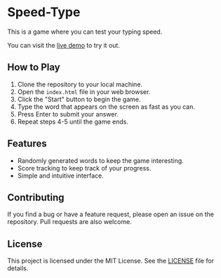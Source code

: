 # Speed-Type

This is a game where you can test your typing speed.

You can visit the [live demo](https://example.com/speed-type) to try it out.

## How to Play

1. Clone the repository to your local machine.
2. Open the `index.html` file in your web browser.
3. Click the "Start" button to begin the game.
4. Type the word that appears on the screen as fast as you can.
5. Press Enter to submit your answer.
6. Repeat steps 4-5 until the game ends.

## Features

- Randomly generated words to keep the game interesting.
- Score tracking to keep track of your progress.
- Simple and intuitive interface.

## Contributing

If you find a bug or have a feature request, please open an issue on the repository. Pull requests are also welcome.

## License

This project is licensed under the MIT License. See the [LICENSE](LICENSE) file for details.